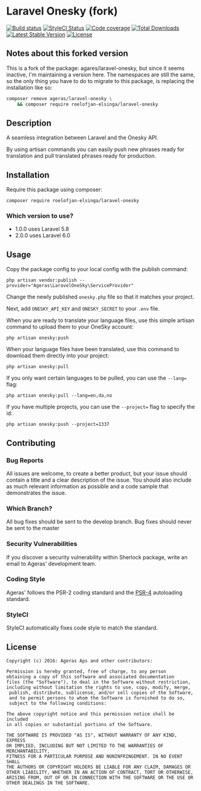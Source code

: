 # Laravel Onesky (fork)

[![Build status](https://travis-ci.com/roelofjan-elsinga/laravel-onesky.svg)](https://travis-ci.com/roelofjan-elsinga/laravel-onesky)
[![StyleCI Status](https://github.styleci.io/repos/202086097/shield)](https://github.styleci.io/repos/202086097)
[![Code coverage](https://codecov.io/gh/roelofjan-elsinga/laravel-onesky/branch/master/graph/badge.svg)](https://codecov.io/gh/roelofjan-elsinga/laravel-onesky)
[![Total Downloads](https://poser.pugx.org/roelofjan-elsinga/laravel-onesky/downloads)](https://packagist.org/packages/roelofjan-elsinga/laravel-onesky)
[![Latest Stable Version](https://poser.pugx.org/roelofjan-elsinga/laravel-onesky/v/stable)](https://packagist.org/packages/roelofjan-elsinga/laravel-onesky)
[![License](https://poser.pugx.org/roelofjan-elsinga/laravel-onesky/license)](https://packagist.org/packages/roelofjan-elsinga/laravel-onesky)

## Notes about this forked version
This is a fork of the package: agares/laravel-onesky, but since it seems inactive, I'm maintaining a version here. 
The namespaces are still the same, so the only thing you have to do to migrate to this package, 
is replacing the installation like so:

```bash
composer remove ageras/laravel-onesky \
    && composer require roelofjan-elsinga/laravel-onesky
```

## Description
A seamless integration between Laravel and the Onesky API.

By using artisan commands you can easily push new phrases ready for translation and pull translated phrases ready for production.

## Installation

Require this package using composer:
```
composer require roelofjan-elsinga/laravel-onesky
```

### Which version to use?
- 1.0.0 uses Laravel 5.8
- 2.0.0 uses Laravel 6.0

## Usage

Copy the package config to your local config with the publish command:
```
php artisan vendor:publish --provider="Ageras\LaravelOneSky\ServiceProvider"
```

Change the newly published `onesky.php` file so that it matches your project.

Next, add `ONESKY_API_KEY` and `ONESKY_SECRET` to your `.env` file.

When you are ready to translate your language files, use this simple artisan command to upload them to your OneSky account:
```
php artisan onesky:push
```

When your language files have been translated, use this command to download them directly into your project:
```
php artisan onesky:pull
```

If you only want certain languages to be pulled, you can use the `--lang=` flag:
```
php artisan onesky:pull --lang=en,da,no
```

If you have multiple projects, you can use the `--project=` flag to specify the id:
```
php artisan onesky:push --project=1337
```

## Contributing

### Bug Reports
All issues are welcome, to create a better product, but your issue should contain a title and a clear description of the issue. You should also include as much relevant information as possible and a code sample that demonstrates the issue.

### Which Branch?
All bug fixes should be sent to the develop branch. Bug fixes should never be sent to the master

### Security Vulnerabilities
If you discover a security vulnerability within Sherlock package, write an email to Ageras' development team.

### Coding Style
Ageras' follows the PSR-2 coding standard and the [PSR-4](https://github.com/php-fig/fig-standards/blob/master/accepted/PSR-4-autoloader.md) autoloading standard.

### StyleCI
 StyleCI automatically fixes code style to match the standard.

## License

    Copyright (c) 2016: Ageras Aps and other contributors:

    Permission is hereby granted, free of charge, to any person 
    obtaining a copy of this software and associated documentation 
    files (the "Software"), to deal in the Software without restriction, 
    including without limitation the rights to use, copy, modify, merge,
     publish, distribute, sublicense, and/or sell copies of the Software, 
     and to permit persons to whom the Software is furnished to do so, 
     subject to the following conditions:

    The above copyright notice and this permission notice shall be included 
    in all copies or substantial portions of the Software.

    THE SOFTWARE IS PROVIDED "AS IS", WITHOUT WARRANTY OF ANY KIND, EXPRESS 
    OR IMPLIED, INCLUDING BUT NOT LIMITED TO THE WARRANTIES OF MERCHANTABILITY, 
    FITNESS FOR A PARTICULAR PURPOSE AND NONINFRINGEMENT. IN NO EVENT SHALL 
    THE AUTHORS OR COPYRIGHT HOLDERS BE LIABLE FOR ANY CLAIM, DAMAGES OR 
    OTHER LIABILITY, WHETHER IN AN ACTION OF CONTRACT, TORT OR OTHERWISE, 
    ARISING FROM, OUT OF OR IN CONNECTION WITH THE SOFTWARE OR THE USE OR 
    OTHER DEALINGS IN THE SOFTWARE.
